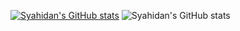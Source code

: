 [![Syahidan's GitHub stats](https://github-readme-stats.vercel.app/api?username=syahidanAS)](https://github.com/anuraghazra/github-readme-stats)
![Syahidan's GitHub stats](https://github-readme-stats.vercel.app/api?username=syahidanAS&show_icons=true&theme=radical)
